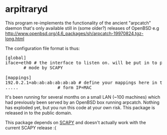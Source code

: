 # arpitraryd

This program re-implements the functionality of the ancient "arpcatch" daemon that's only available still in (some older?) releases of OpenBSD e.g <http://www.openbsd.org/4.6_packages/sh/arpcatch-19970824.tgz-long.html>

The configuration file format is thus:

<pre>
[global]
iface=eth0 # the interface to listen on. will be put in to promiscuous 
       # mode by SCAPY

[mappings]
192.0.2.1=ab:ab:ab:ab:ab:ab # define your mappings here in the 
.....               # form IP=MAC 
</pre>

It's been running for several months on a small LAN (~100 machines) which had 
previously been served by an OpenBSD box running arpcatch.  Nothing has exploded 
yet, but you run this code at your own risk. This package is released in to 
the public domain.

This package depends on [SCAPY](http://www.secdev.org/projects/scapy/) and doesn't actually work with the current SCAPY release :(
